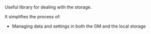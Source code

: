 Useful library for dealing with the storage.

It simplifies the process of:

- Managing data and settings in both the GM and the local storage
